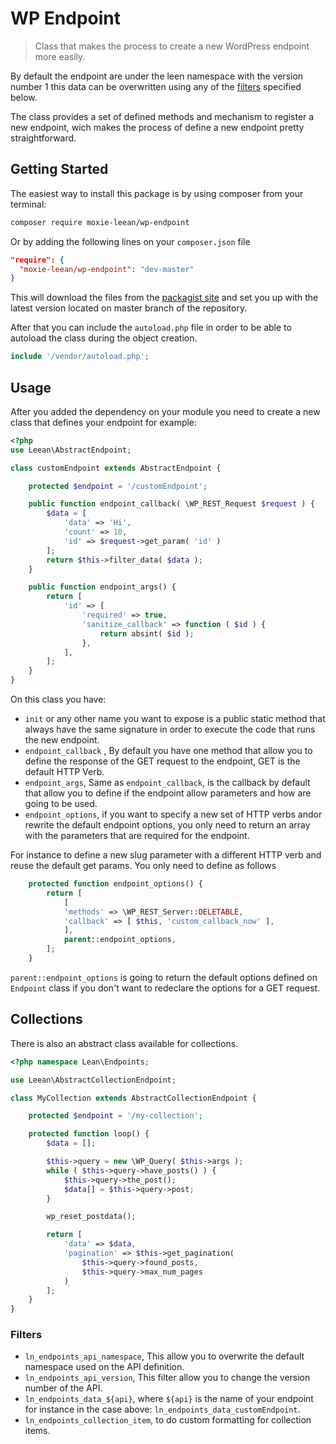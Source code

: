 # WP Endpoint

> Class that makes the process to create a new WordPress endpoint more
> easily.

By default the endpoint are under the leen namespace with the version
number 1 this data can be overwritten using any of the [filters](#filters) specified
below.

The class provides a set of defined methods and mechanism to register a new endpoint, wich makes
the process of define a new endpoint pretty straightforward.

## Getting Started

The easiest way to install this package is by using composer from your terminal:

```bash
composer require moxie-leean/wp-endpoint
```

Or by adding the following lines on your `composer.json` file

```json
"require": {
  "moxie-leean/wp-endpoint": "dev-master"
}
```

This will download the files from the [packagist site](https://packagist.org/packages/moxie-leean/wp-endpoint)
and set you up with the latest version located on master branch of the repository.

After that you can include the `autoload.php` file in order to
be able to autoload the class during the object creation.

```php
include '/vendor/autoload.php';
```

## Usage

After you added the dependency on your module you need to create a new class that defines your endpoint for example:

```php
<?php
use Leean\AbstractEndpoint;

class customEndpoint extends AbstractEndpoint {

	protected $endpoint = '/customEndpoint';

	public function endpoint_callback( \WP_REST_Request $request ) {
		$data = [
		    'data' => 'Hi',
		    'count' => 10,
            'id' => $request->get_param( 'id' )
		];
		return $this->filter_data( $data );
	}

	public function endpoint_args() {
		return [
			'id' => [
				'required' => true,
				'sanitize_callback' => function ( $id ) {
					return absint( $id );
				},
			],
		];
	}
}
```

On this class you have:

- `init` or any other name you want to expose is a public static method that always have the same signature in order to execute the code that runs the new endpoint.
- `endpoint_callback` , By default you have one method that allow you to define the response of the GET request to the endpoint, GET is the default HTTP Verb.
-  `endpoint_args`, Same as `endpoint_callback`, is the callback by default that allow you to define if the endpoint allow parameters and how are going to be used.
-  `endpoint_options`, if you want to specify a new set of HTTP verbs andor rewrite the default endpoint options, you only need  to return an array with the parameters that are required for the endpoint.

For instance to define a new slug parameter with a different HTTP verb and reuse the default get params. You only need to define as follows

```php
	protected function endpoint_options() {
		return [
		    [
			'methods' => \WP_REST_Server::DELETABLE,
			'callback' => [ $this, 'custom_callback_now' ],
			],
			parent::endpoint_options,
		];
	}
```

`parent::endpoint_options` is going to return the default options defined on `Endpoint` class if you don't want to redeclare the options for a GET request.

## Collections

There is also an abstract class available for collections.

```php
<?php namespace Lean\Endpoints;

use Leean\AbstractCollectionEndpoint;

class MyCollection extends AbstractCollectionEndpoint {

	protected $endpoint = '/my-collection';

	protected function loop() {
		$data = [];

		$this->query = new \WP_Query( $this->args );
		while ( $this->query->have_posts() ) {
			$this->query->the_post();
			$data[] = $this->query->post;
		}

		wp_reset_postdata();

		return [
			'data' => $data,
			'pagination' => $this->get_pagination(
				$this->query->found_posts,
				$this->query->max_num_pages
			)
		];
	}
}
```

### Filters

- `ln_endpoints_api_namespace`, This allow you to overwrite the default namespace used on the API definition.
- `ln_endpoints_api_version`, This filter allow you to change the version number of the API.
- `ln_endpoints_data_${api}`, where `${api}` is the name of your endpoint for instance in the case above: `ln_endpoints_data_customEndpoint`.
- `ln_endpoints_collection_item`, to do custom formatting for collection items.
